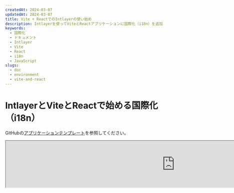 ```yaml
---
createdAt: 2024-03-07
updatedAt: 2024-03-07
title: Vite + ReactでのIntlayerの使い始め
description: Intlayerを使ってViteとReactアプリケーションに国際化（i18n）を追加する方法を学びます。このガイドに従ってアプリを多言語対応にしましょう。
keywords:
  - 国際化
  - ドキュメント
  - Intlayer
  - Vite
  - React
  - i18n
  - JavaScript
slugs:
  - doc
  - environment
  - vite-and-react
---
```


# IntlayerとViteとReactで始める国際化（i18n）

GitHubの[アプリケーションテンプレート](https://github.com/aymericzip/intlayer-vite-react-template)を参照してください。

<iframe title="The best i18n solution for Vite and React? Discover Intlayer" class="m-auto aspect-[16/9] w-full overflow-hidden rounded-lg border-0" allow="autoplay; gyroscope;" loading="lazy" width="1080" height="auto" src="https://www.youtube.com/embed/dS9L7uJeak4?si=VaKmrYMmXjo3xpk2"/>

## Intlayerとは？

**Intlayer**は、最新のウェブアプリケーションでの多言語対応を簡素化するために設計された革新的なオープンソースの国際化（i18n）ライブラリです。

Intlayerを使うと、以下が可能です：

- **コンポーネントレベルで宣言的な辞書を使って** 翻訳を簡単に管理できます。
- **メタデータ、ルート、コンテンツを動的にローカライズ** できます。
- **自動生成された型によりTypeScriptサポートを保証** し、オートコンプリートやエラー検出を向上させます。
- **動的なロケール検出や切り替えなどの高度な機能を活用** できます。

---

## ViteとReactアプリケーションでIntlayerをセットアップするステップバイステップガイド

### ステップ1: 依存関係のインストール

npmを使って必要なパッケージをインストールします：

```bash packageManager="npm"
npm install intlayer react-intlayer
npm install --save-dev vite-intlayer
```

```bash packageManager="pnpm"
pnpm add intlayer react-intlayer
pnpm add --save-dev vite-intlayer
```

```bash packageManager="yarn"
yarn add intlayer react-intlayer
yarn add --save-dev vite-intlayer
```

- **intlayer**

  設定管理、翻訳、[コンテンツ宣言](https://github.com/aymericzip/intlayer/blob/main/docs/docs/ja/dictionary/get_started.md)、トランスパイル、および[CLIコマンド](https://github.com/aymericzip/intlayer/blob/main/docs/docs/ja/intlayer_cli.md)のための国際化ツールを提供するコアパッケージです。

- **react-intlayer**
  IntlayerをReactアプリケーションと統合するパッケージです。Reactの国際化のためのコンテキストプロバイダーとフックを提供します。

- **vite-intlayer**
  Intlayerを[Viteバンドラー](https://vite.dev/guide/why.html#why-bundle-for-production)と統合するためのViteプラグイン、およびユーザーの優先ロケール検出、クッキー管理、URLリダイレクト処理のためのミドルウェアを含みます。

### ステップ 2: プロジェクトの設定

アプリケーションの言語を設定するための設定ファイルを作成します：

```typescript fileName="intlayer.config.ts" codeFormat="typescript"
import { Locales, type IntlayerConfig } from "intlayer";

const config: IntlayerConfig = {
  internationalization: {
    locales: [
      Locales.ENGLISH,
      Locales.FRENCH,
      Locales.SPANISH,
      // 他のロケールをここに追加
    ],
    defaultLocale: Locales.ENGLISH,
  },
};

export default config;
```

```javascript fileName="intlayer.config.mjs" codeFormat="esm"
import { Locales } from "intlayer";

/** @type {import('intlayer').IntlayerConfig} */
const config = {
  internationalization: {
    locales: [
      Locales.ENGLISH,
      Locales.FRENCH,
      Locales.SPANISH,
      // 他のロケールをここに追加
    ],
    defaultLocale: Locales.ENGLISH,
  },
};

export default config;
```

```javascript fileName="intlayer.config.cjs" codeFormat="commonjs"
const { Locales } = require("intlayer");

/** @type {import('intlayer').IntlayerConfig} */
const config = {
  internationalization: {
    locales: [
      Locales.ENGLISH,
      Locales.FRENCH,
      Locales.SPANISH,
      // 他のロケールをここに追加
    ],
    defaultLocale: Locales.ENGLISH,
  },
};

module.exports = config;
```

> この設定ファイルを通じて、ローカライズされたURL、ミドルウェアのリダイレクション、クッキー名、コンテンツ宣言の場所と拡張子、コンソールでのIntlayerログの無効化などを設定できます。利用可能なパラメータの完全なリストについては、[設定ドキュメント](https://github.com/aymericzip/intlayer/blob/main/docs/docs/ja/configuration.md)を参照してください。

### ステップ3: Vite設定にIntlayerを統合する

設定にintlayerプラグインを追加します。

```typescript fileName="vite.config.ts" codeFormat="typescript"
import { defineConfig } from "vite";
import react from "@vitejs/plugin-react-swc";
import { intlayerPlugin } from "vite-intlayer";

// https://vitejs.dev/config/
export default defineConfig({
  plugins: [react(), intlayerPlugin()],
});
```

```javascript fileName="vite.config.mjs" codeFormat="esm"
import { defineConfig } from "vite";
import react from "@vitejs/plugin-react-swc";
import { intlayerPlugin } from "vite-intlayer";

// https://vitejs.dev/config/
export default defineConfig({
  plugins: [react(), intlayerPlugin()],
});
```

```javascript fileName="vite.config.cjs" codeFormat="commonjs"
const { defineConfig } = require("vite");
const react = require("@vitejs/plugin-react-swc");
const { intlayerPlugin } = require("vite-intlayer");

// https://vitejs.dev/config/
module.exports = defineConfig({
  plugins: [react(), intlayerPlugin()],
});
```

> `intlayerPlugin()` Viteプラグインは、IntlayerをViteと統合するために使用されます。これにより、コンテンツ宣言ファイルのビルドが保証され、開発モードで監視されます。また、Viteアプリケーション内でIntlayerの環境変数を定義します。さらに、パフォーマンスを最適化するためのエイリアスも提供します。

### ステップ4: コンテンツを宣言する

翻訳を格納するためのコンテンツ宣言を作成および管理します:

```tsx fileName="src/app.content.tsx" contentDeclarationFormat="typescript"
import { t, type Dictionary } from "intlayer";
import type { ReactNode } from "react";

const appContent = {
  key: "app",
  content: {
    viteLogo: t({
      en: "Vite logo",
      fr: "Logo Vite",
      es: "Logo Vite",
    }),
    reactLogo: t({
      en: "React logo",
      fr: "Logo React",
      es: "Logo React",
    }),

    title: "Vite + React",

    count: t({
      en: "count is ",
      fr: "le compte est ",
      es: "el recuento es ",
    }),

    edit: t<ReactNode>({
      en: (
        <>
          <code>src/App.tsx</code> を編集して保存し、HMRをテストします
        </>
      ),
      fr: (
        <>
          <code>src/App.tsx</code> を編集して保存し、HMRをテストします
        </>
      ),
      es: (
        <>
          <code>src/App.tsx</code> を編集して保存し、HMRをテストします
        </>
      ),
    }),

    readTheDocs: t({
      en: "Click on the Vite and React logos to learn more",
      fr: "Cliquez sur les logos Vite et React pour en savoir plus",
      es: "Haga clic en los logotipos de Vite y React para obtener más información",
    }),
  },
} satisfies Dictionary;

export default appContent;
```

```javascript fileName="src/app.content.mjs" contentDeclarationFormat="esm"
import { t } from "intlayer";

/** @type {import('intlayer').Dictionary} */
const appContent = {
  key: "app",
  content: {
    viteLogo: t({
      en: "Vite logo",
      fr: "Logo Vite",
      es: "Logo Vite",
    }),
    reactLogo: t({
      en: "React logo",
      fr: "Logo React",
      es: "Logo React",
    }),

    title: "Vite + React",

    count: t({
      en: "count is ",
      fr: "le compte est ",
      es: "el recuento es ",
    }),

    edit:
      t <
      ReactNode >
      {
        // コンテンツ内でReactノードを使用する場合はReactをインポートすることを忘れないでください
        en: (
          <>
            Edit <code>src/App.tsx</code>{" "}
            を編集して保存し、HMRをテストしてください
          </>
        ),
        fr: (
          <>
            Éditez <code>src/App.tsx</code> et enregistrez pour tester HMR
          </>
        ),
        es: (
          <>
            Edita <code>src/App.tsx</code> y guarda para probar HMR
          </>
        ),
      },

    readTheDocs: t({
      en: "ViteとReactのロゴをクリックして詳細を確認してください",
      fr: "Cliquez sur les logos Vite et React pour en savoir plus",
      es: "Haga clic en los logotipos de Vite y React para obtener más información",
    }),
  },
};

export default appContent;
```

```javascript fileName="src/app.content.cjs" contentDeclarationFormat="commonjs"
const { t } = require("intlayer");

/** @type {import('intlayer').Dictionary} */
const appContent = {
  key: "app",
  content: {
    viteLogo: t({
      en: "Vite logo",
      fr: "Logo Vite",
      es: "Logo Vite",
    }),
    reactLogo: t({
      en: "React logo",
      fr: "Logo React",
      es: "Logo React",
    }),

    title: "Vite + React",

    count: t({
      en: "count is ",
      fr: "le compte est ",
      es: "el recuento es ",
    }),

    edit:
      t <
      ReactNode >
      {
        // コンテンツ内でReactノードを使用する場合はReactをインポートすることを忘れないでください
        en: (
          <>
            Edit <code>src/App.tsx</code> and save to test HMR
          </>
        ),
        fr: (
          <>
            Éditez <code>src/App.tsx</code> et enregistrez pour tester HMR
          </>
        ),
        es: (
          <>
            Edita <code>src/App.tsx</code> y guarda para probar HMR
          </>
        ),
      },

    readTheDocs: t({
      en: "Click on the Vite and React logos to learn more",
      fr: "Cliquez sur les logos Vite et React pour en savoir plus",
      es: "Haga clic en los logotipos de Vite y React para obtener más información",
      ja: "詳細を知るには、Vite と React のロゴをクリックしてください",
    }),
  },
};

module.exports = appContent;
```

```json fileName="src/app.content.json" contentDeclarationFormat="json"
{
  "$schema": "https://intlayer.org/schema.json",
  "key": "app",
  "content": {
    "viteLogo": {
      "nodeType": "translation",
      "translation": {
        "en": "Vite logo",
        "fr": "Logo Vite",
        "es": "Logo Vite",
        "ja": "Vite ロゴ"
      }
    },
    "reactLogo": {
      "nodeType": "translation",
      "translation": {
        "ja": "React ロゴ",
        "en": "React logo",
        "fr": "Logo React",
        "es": "Logo React"
      }
    },
    "title": {
      "nodeType": "translation",
      "translation": {
        "ja": "Vite + React",
        "en": "Vite + React",
        "fr": "Vite + React",
        "es": "Vite + React"
      }
    },
    "count": {
      "nodeType": "translation",
      "translation": {
        "ja": "カウントは ",
        "en": "count is ",
        "fr": "le compte est ",
        "es": "el recuento es "
      }
    },
    "edit": {
      "nodeType": "translation",
      "translation": {
        "ja": "src/App.tsx を編集して保存し、HMR をテストしてください",
        "en": "Edit src/App.tsx and save to test HMR",
        "fr": "Éditez src/App.tsx et enregistrez pour tester HMR",
        "es": "Edita src/App.tsx y guarda para probar HMR"
      }
    },
    "readTheDocs": {
      "nodeType": "translation",
      "translation": {
        "ja": "ViteとReactのロゴをクリックして詳細を学びましょう",
        "en": "Click on the Vite and React logos to learn more",
        "fr": "Cliquez sur les logos Vite et React pour en savoir plus",
        "es": "Haga clic en los logotipos de Vite y React para obtener más información"
      }
    }
  }
}
```

> あなたのコンテンツ宣言は、`contentDir`ディレクトリ（デフォルトは`./src`）に含まれた時点で、アプリケーションのどこにでも定義できます。そして、コンテンツ宣言ファイルの拡張子（デフォルトは`.content.{json,ts,tsx,js,jsx,mjs,mjx,cjs,cjx}`）に一致する必要があります。

> 詳細については、[コンテンツ宣言のドキュメント](https://github.com/aymericzip/intlayer/blob/main/docs/docs/ja/dictionary/get_started.md)を参照してください。

> コンテンツファイルにTSXコードが含まれている場合は、`import React from "react";`をコンテンツファイルにインポートすることを検討してください。

### ステップ5: コード内でIntlayerを利用する

アプリケーション全体でコンテンツ辞書にアクセスします:

```tsx {5,9} fileName="src/App.tsx" codeFormat="typescript"
import { useState, type FC } from "react";
import reactLogo from "./assets/react.svg";
import viteLogo from "/vite.svg";
import "./App.css";
import { IntlayerProvider, useIntlayer } from "react-intlayer";

const AppContent: FC = () => {
  const [count, setCount] = useState(0);
  const content = useIntlayer("app");

  return (
    <>
      <div>
        <a href="https://vitejs.dev" target="_blank">
          <img src={viteLogo} className="logo" alt={content.viteLogo.value} />
        </a>
        <a href="https://react.dev" target="_blank">
          <img
            src={reactLogo}
            className="logo react"
            alt={content.reactLogo.value}
          />
        </a>
      </div>
      <h1>{content.title}</h1>
      <div className="card">
        <button onClick={() => setCount((count) => count + 1)}>
          {content.count}
          {count}
        </button>
        <p>{content.edit}</p>
      </div>
      <p className="read-the-docs">{content.readTheDocs}</p>
    </>
  );
};

const App: FC = () => (
  <IntlayerProvider>
    <AppContent />
  </IntlayerProvider>
);

export default App;
```

```tsx {5,9} fileName="src/App.msx" codeFormat="esm"
import { useState } from "react";
import reactLogo from "./assets/react.svg";
import viteLogo from "/vite.svg";
import "./App.css";
import { IntlayerProvider, useIntlayer } from "react-intlayer";

const AppContent = () => {
  const [count, setCount] = useState(0);
  const content = useIntlayer("app");

  return (
    <>
      <div>
        <a href="https://vitejs.dev" target="_blank">
          <img src={viteLogo} className="logo" alt={content.viteLogo.value} />
        </a>
        <a href="https://react.dev" target="_blank">
          <img
            src={reactLogo}
            className="logo react"
            alt={content.reactLogo.value}
          />
        </a>
      </div>
      <h1>{content.title}</h1>
      <div className="card">
        <button onClick={() => setCount((count) => count + 1)}>
          {content.count}
          {count}
        </button>
        <p>{content.edit}</p>
      </div>
      <p className="read-the-docs">{content.readTheDocs}</p>
    </>
  );
};

const App = () => (
  <IntlayerProvider>
    <AppContent />
  </IntlayerProvider>
);

export default App;
```

```tsx {5,9} fileName="src/App.csx" codeFormat="commonjs"
const { useState } = require("react");
const reactLogo = require("./assets/react.svg");
const viteLogo = require("/vite.svg");
require("./App.css");
const { IntlayerProvider, useIntlayer } = require("react-intlayer");

const AppContent = () => {
  const [count, setCount] = useState(0);
  const content = useIntlayer("app");

  return (
    <>
      <div>
        <a href="https://vitejs.dev" target="_blank">
          <img src={viteLogo} className="logo" alt={content.viteLogo.value} />
        </a>
        <a href="https://react.dev" target="_blank">
          <img
            src={reactLogo}
            className="logo react"
            alt={content.reactLogo.value} // Reactロゴの代替テキスト
          />
        </a>
      </div>
      <h1>{content.title}</h1>
      <div className="card">
        <button onClick={() => setCount((count) => count + 1)}>
          {content.count}
          {count}
        </button>
        <p>{content.edit}</p>
      </div>
      <p className="read-the-docs">{content.readTheDocs}</p>
    </>
  );
};

const App = () => (
  <IntlayerProvider>
    <AppContent />
  </IntlayerProvider>
);

module.exports = App;
```

> もし `alt`、`title`、`href`、`aria-label` などの `string` 属性でコンテンツを使用したい場合は、関数の値を呼び出す必要があります。例えば：

> ```jsx
> <img src={content.image.src.value} alt={content.image.value} />
> ```

> `useIntlayer` フックの詳細については、[ドキュメント](https://github.com/aymericzip/intlayer/blob/main/docs/docs/ja/packages/react-intlayer/useIntlayer.md)を参照してください。

### （オプション）ステップ6: コンテンツの言語を変更する

コンテンツの言語を変更するには、`useLocale` フックが提供する `setLocale` 関数を使用します。この関数を使うことで、アプリケーションのロケールを設定し、それに応じてコンテンツを更新できます。

```tsx fileName="src/components/LocaleSwitcher.tsx" codeFormat="typescript"
import type { FC } from "react";
import { Locales } from "intlayer";
import { useLocale } from "react-intlayer";

const LocaleSwitcher: FC = () => {
  const { setLocale } = useLocale();

  return (
    <button onClick={() => setLocale(Locales.English)}>英語に言語を変更</button>
  );
};
```

```jsx fileName="src/components/LocaleSwitcher.msx" codeFormat="esm"
import { Locales } from "intlayer";
import { useLocale } from "react-intlayer";

const LocaleSwitcher = () => {
  const { setLocale } = useLocale();

  return (
    <button onClick={() => setLocale(Locales.English)}>英語に言語を変更</button>
  );
};
```

```jsx fileName="src/components/LocaleSwitcher.csx" codeFormat="commonjs"
const { Locales } = require("intlayer");
const { useLocale } = require("react-intlayer");

const LocaleSwitcher = () => {
  const { setLocale } = useLocale();

  return (
    <button onClick={() => setLocale(Locales.English)}>英語に言語を変更</button>
  );
};
```

> `useLocale` フックの詳細については、[ドキュメント](https://github.com/aymericzip/intlayer/blob/main/docs/docs/ja/packages/react-intlayer/useLocale.md)を参照してください。

### （オプション）ステップ7：アプリケーションにローカライズされたルーティングを追加する

このステップの目的は、各言語ごとにユニークなルートを作成することです。これはSEOやSEOに適したURLに役立ちます。
例：

```plaintext
- https://example.com/about
- https://example.com/es/about
- https://example.com/fr/about
```

> デフォルトでは、ルートはデフォルトロケールに対してプレフィックスが付きません。デフォルトロケールにもプレフィックスを付けたい場合は、設定の `middleware.prefixDefault` オプションを `true` に設定できます。詳細は[設定ドキュメント](https://github.com/aymericzip/intlayer/blob/main/docs/docs/ja/configuration.md)を参照してください。

アプリケーションにローカライズされたルーティングを追加するには、アプリケーションのルートをラップし、ロケールベースのルーティングを処理する `LocaleRouter` コンポーネントを作成できます。以下は [React Router](https://reactrouter.com/home) を使用した例です。

```tsx fileName="src/components/LocaleRouter.tsx"  codeFormat="typescript"
// 必要な依存関係と関数のインポート
import { type Locales, configuration, getPathWithoutLocale } from "intlayer"; // 'intlayer'からのユーティリティ関数と型
import type { FC, PropsWithChildren } from "react"; // 関数コンポーネントとプロパティのReact型
import { IntlayerProvider } from "react-intlayer"; // 国際化コンテキストのプロバイダー
import {
  BrowserRouter,
  Routes,
  Route,
  Navigate,
  useLocation,
} from "react-router-dom"; // ナビゲーション管理用のルーターコンポーネント

// Intlayerから設定を分割代入
const { internationalization, middleware } = configuration;
const { locales, defaultLocale } = internationalization;

/**
 * ローカリゼーションを処理し、子要素を適切なロケールコンテキストでラップするコンポーネント。
 * URLベースのロケール検出と検証を管理します。
 */
const AppLocalized: FC<PropsWithChildren<{ locale: Locales }>> = ({
  children,
  locale,
}) => {
  const { pathname, search } = useLocation(); // 現在のURLパスを取得

  // 現在のロケールを決定し、指定がなければデフォルトロケールを使用
  const currentLocale = locale ?? defaultLocale;

  // パスからロケールのプレフィックスを取り除き、ベースパスを構築
  const pathWithoutLocale = getPathWithoutLocale(
    pathname // 現在のURLパス
  );

  /**
   * middleware.prefixDefaultがtrueの場合、デフォルトロケールには常にプレフィックスを付ける必要があります。
   */
  if (middleware.prefixDefault) {
    // ロケールの検証
    if (!locale || !locales.includes(locale)) {
      // 更新されたパスでデフォルトロケールへリダイレクト
      return (
        <Navigate
          to={`/${defaultLocale}/${pathWithoutLocale}${search}`}
          replace // 現在の履歴エントリを新しいものに置き換える
        />
      );
    }

    // IntlayerProviderで子要素をラップし、現在のロケールを設定する
    return (
      <IntlayerProvider locale={currentLocale}>{children}</IntlayerProvider>
    );
  } else {
    /**
     * middleware.prefixDefaultがfalseの場合、デフォルトロケールはプレフィックスされません。
     * 現在のロケールが有効であり、デフォルトロケールでないことを確認します。
     */
    if (
      currentLocale.toString() !== defaultLocale.toString() &&
      !locales
        .filter(
          (locale) => locale.toString() !== defaultLocale.toString() // デフォルトロケールを除外
        )
        .includes(currentLocale) // 現在のロケールが有効なロケールのリストに含まれているかをチェック
    ) {
      // ロケールのプレフィックスなしのパスへリダイレクト
      return <Navigate to={`${pathWithoutLocale}${search}`} replace />;
    }

    // IntlayerProviderで子要素をラップし、現在のロケールを設定
    return (
      <IntlayerProvider locale={currentLocale}>{children}</IntlayerProvider>
    );
  }
};

/**
 * ロケール固有のルートを設定するルーターコンポーネント。
 * React Routerを使用してナビゲーションを管理し、ローカライズされたコンポーネントをレンダリングします。
 */
export const LocaleRouter: FC<PropsWithChildren> = ({ children }) => (
  <BrowserRouter>
    <Routes>
      {locales
        .filter(
          (locale) => middleware.prefixDefault || locale !== defaultLocale
        )
        .map((locale) => (
          <Route
            // ロケールをキャプチャするルートパターン（例: /en/, /fr/）およびそれに続くすべてのパスにマッチ
            path={`/${locale}/*`}
            key={locale}
            element={<AppLocalized locale={locale}>{children}</AppLocalized>} // ロケール管理で子要素をラップ
          />
        ))}

      {
        // デフォルトロケールのプレフィックスが無効の場合、ルートパスで直接子要素をレンダリング
        !middleware.prefixDefault && (
          <Route
            path="*"
            element={
              <AppLocalized locale={defaultLocale}>{children}</AppLocalized>
            } // ロケール管理で子要素をラップ
          />
        )
      }
    </Routes>
  </BrowserRouter>
);
```

```jsx fileName="src/components/LocaleRouter.mjx" codeFormat="esm"
// 必要な依存関係と関数のインポート
import { configuration, getPathWithoutLocale } from "intlayer"; // 'intlayer'からのユーティリティ関数と型
// 'intlayer'からのユーティリティ関数と型
import { IntlayerProvider } from "react-intlayer"; // 国際化コンテキストのプロバイダー
import {
  BrowserRouter,
  Routes,
  Route,
  Navigate,
  useLocation,
} from "react-router-dom"; // ナビゲーション管理のためのルーターコンポーネント

// Intlayerからの設定の分割代入
const { internationalization, middleware } = configuration;
const { locales, defaultLocale } = internationalization;

/**
 * ローカリゼーションを処理し、適切なロケールコンテキストで子要素をラップするコンポーネント。
/**
 * URLベースのロケール検出と検証を管理します。
 */
const AppLocalized = ({ children, locale }) => {
  const { pathname, search } = useLocation(); // 現在のURLパスを取得

  // 現在のロケールを決定し、指定がなければデフォルトにフォールバック
  const currentLocale = locale ?? defaultLocale;

  // パスからロケールのプレフィックスを削除してベースパスを構築
  const pathWithoutLocale = getPathWithoutLocale(
    pathname // 現在のURLパス
  );

  /**
   * middleware.prefixDefaultがtrueの場合、デフォルトロケールは常にプレフィックスされるべきです。
   */
  if (middleware.prefixDefault) {
    // ロケールの検証
    if (!locale || !locales.includes(locale)) {
      // 更新されたパスでデフォルトロケールへリダイレクト
      return (
        <Navigate
          to={`/${defaultLocale}/${pathWithoutLocale}${search}`}
          replace // 現在の履歴エントリを新しいものに置き換えます
        />
      );
    }

    // IntlayerProviderで子要素をラップし、現在のロケールを設定します
    return (
      <IntlayerProvider locale={currentLocale}>{children}</IntlayerProvider>
    );
  } else {
    /**
     * middleware.prefixDefaultがfalseの場合、デフォルトロケールはプレフィックスされません。
     * 現在のロケールが有効であり、デフォルトロケールでないことを確認します。
     */
    if (
      currentLocale.toString() !== defaultLocale.toString() &&
      !locales
        .filter(
          (locale) => locale.toString() !== defaultLocale.toString() // デフォルトロケールを除外
        )
        .includes(currentLocale) // 現在のロケールが有効なロケールのリストに含まれているかをチェック
    ) {
      // ロケールのプレフィックスなしのパスにリダイレクト
      return <Navigate to={`${pathWithoutLocale}${search}`} replace />;
    }

    // IntlayerProviderで子要素をラップし、現在のロケールを設定
    return (
      <IntlayerProvider locale={currentLocale}>{children}</IntlayerProvider>
    );
  }
};

/**
 * ロケール固有のルートを設定するルーターコンポーネント。
 * React Routerを使用してナビゲーションを管理し、ローカライズされたコンポーネントをレンダリングします。
 */
export const LocaleRouter = ({ children }) => (
  <BrowserRouter>
    <Routes>
      {locales
        .filter(
          (locale) => middleware.prefixDefault || locale !== defaultLocale
        )
        .map((locale) => (
          <Route
            // ロケールをキャプチャするルートパターン（例：/en/、/fr/）およびその後のすべてのパスにマッチ
            path={`/${locale}/*`}
            key={locale}
            element={<AppLocalized locale={locale}>{children}</AppLocalized>} // ロケール管理で子要素をラップ
          />
        ))}

      {
        // デフォルトロケールのプレフィックスが無効の場合、ルートパスで直接子要素をレンダリング
        !middleware.prefixDefault && (
          <Route
            path="*"
            element={
              <AppLocalized locale={defaultLocale}>{children}</AppLocalized>
            } // ロケール管理で子要素をラップ
          />
        )
      }
    </Routes>
  </BrowserRouter>
);
```

```jsx fileName="src/components/LocaleRouter.cjx" codeFormat="commonjs"
// 必要な依存関係と関数のインポート
const { configuration, getPathWithoutLocale } = require("intlayer"); // 'intlayer'からのユーティリティ関数と型
const { IntlayerProvider, useLocale } = require("react-intlayer"); // 国際化コンテキストのプロバイダー
const {
  BrowserRouter,
  Routes,
  Route,
  Navigate,
  useLocation,
} = require("react-router-dom"); // ナビゲーション管理のためのルーターコンポーネント

// Intlayerからの設定の分割代入
const { internationalization, middleware } = configuration;
const { locales, defaultLocale } = internationalization;

/**
 * ローカリゼーションを処理し、子要素を適切なロケールコンテキストでラップするコンポーネント。
 * URLベースのロケール検出と検証を管理する。
 */
const AppLocalized = ({ children, locale }) => {
  const { pathname, search } = useLocation(); // 現在のURLパスを取得

  // 現在のロケールを決定。指定がなければデフォルトロケールを使用
  const currentLocale = locale ?? defaultLocale;

  // パスからロケールのプレフィックスを取り除き、ベースパスを作成
  const pathWithoutLocale = getPathWithoutLocale(
    pathname // 現在のURLパス
  );

  /**
   * middleware.prefixDefaultがtrueの場合、デフォルトロケールは常にプレフィックスされるべき
   */
  if (middleware.prefixDefault) {
    // ロケールの検証
    if (!locale || !locales.includes(locale)) {
      // 更新されたパスでデフォルトロケールへリダイレクト
      return (
        <Navigate
          to={`/${defaultLocale}/${pathWithoutLocale}${search}`}
          replace // 現在の履歴エントリを新しいものに置き換えます
        />
      );
    }

    // IntlayerProviderで子要素をラップし、現在のロケールを設定します
    return (
      <IntlayerProvider locale={currentLocale}>{children}</IntlayerProvider>
    );
  } else {
    /**
     * middleware.prefixDefaultがfalseの場合、デフォルトのロケールはプレフィックスされません。
     * 現在のロケールが有効であり、デフォルトのロケールでないことを確認します。
     */
    if (
      currentLocale.toString() !== defaultLocale.toString() &&
      !locales
        .filter(
          (locale) => locale.toString() !== defaultLocale.toString() // デフォルトのロケールを除外
        )
        .includes(currentLocale) // 現在のロケールが有効なロケールのリストに含まれているか確認
    ) {
      // ロケールプレフィックスなしのパスにリダイレクト
      return <Navigate to={`${pathWithoutLocale}${search}`} replace />;
    }

    // IntlayerProviderで子要素をラップし、現在のロケールを設定
    return (
      <IntlayerProvider locale={currentLocale}>{children}</IntlayerProvider>
    );
  }
};

/**
 * ロケール固有のルートを設定するルーターコンポーネント。
 * React Routerを使用してナビゲーションを管理し、ローカライズされたコンポーネントをレンダリングします。
 */
const LocaleRouter = ({ children }) => (
  <BrowserRouter>
    <Routes>
      {locales
        .filter(
          (locale) => middleware.prefixDefault || locale !== defaultLocale
        )
        .map((locale) => (
          <Route
            // ロケールをキャプチャするルートパターン（例: /en/, /fr/）およびそれに続くすべてのパスにマッチ
            path={`/${locale}/*`}
            key={locale}
            element={<AppLocalized locale={locale}>{children}</AppLocalized>} // 子コンポーネントをロケール管理でラップします
          />
        ))}

      {
        // デフォルトロケールのプレフィックスが無効の場合、ルートパスで直接子コンポーネントをレンダリングします
        !middleware.prefixDefault && (
          <Route
            path="*"
            element={
              <AppLocalized locale={defaultLocale}>{children}</AppLocalized>
            } // 子コンポーネントをロケール管理でラップします
          />
        )
      }
    </Routes>
  </BrowserRouter>
);
```

次に、アプリケーションで `LocaleRouter` コンポーネントを使用できます:

```tsx fileName="src/App.tsx" codeFormat="typescript"
import { LocaleRouter } from "./components/LocaleRouter";
import type { FC } from "react";

// ... あなたの AppContent コンポーネント

const App: FC = () => (
  <LocaleRouter>
    <AppContent />
  </LocaleRouter>
);
```

```jsx fileName="src/App.mjx" codeFormat="esm"
import { LocaleRouter } from "./components/LocaleRouter";

// ... あなたの AppContent コンポーネント

const App = () => (
  <LocaleRouter>
    <AppContent />
  </LocaleRouter>
);
```

```jsx fileName="src/App.cjx" codeFormat="commonjs"
const { LocaleRouter } = require("./components/LocaleRouter");

// ... あなたの AppContent コンポーネント

const App = () => (
  <LocaleRouter>
    <AppContent />
  </LocaleRouter>
);
```

並行して、`intLayerMiddlewarePlugin` を使用してアプリケーションにサーバーサイドルーティングを追加することもできます。このプラグインは、URL に基づいて現在のロケールを自動的に検出し、適切なロケールクッキーを設定します。ロケールが指定されていない場合、プラグインはユーザーのブラウザの言語設定に基づいて最も適切なロケールを判断します。ロケールが検出されない場合は、デフォルトのロケールにリダイレクトします。

```typescript {3,7} fileName="vite.config.ts" codeFormat="typescript"
import { defineConfig } from "vite";
import react from "@vitejs/plugin-react-swc";
import { intlayerPlugin, intLayerMiddlewarePlugin } from "vite-intlayer";

// https://vitejs.dev/config/
export default defineConfig({
  plugins: [react(), intlayerPlugin(), intLayerMiddlewarePlugin()],
});
```

```javascript {3,7} fileName="vite.config.mjs" codeFormat="esm"
import { defineConfig } from "vite";
import react from "@vitejs/plugin-react-swc";
import { intlayerPlugin, intLayerMiddlewarePlugin } from "vite-intlayer";

// https://vitejs.dev/config/
export default defineConfig({
  plugins: [react(), intlayerPlugin(), intLayerMiddlewarePlugin()],
});
```

```javascript {3,7} fileName="vite.config.cjs" codeFormat="commonjs"
const { defineConfig } = require("vite");
const react = require("@vitejs/plugin-react-swc");
const { intlayerPlugin, intLayerMiddlewarePlugin } = require("vite-intlayer");

// https://vitejs.dev/config/
module.exports = defineConfig({
  plugins: [react(), intlayerPlugin(), intLayerMiddlewarePlugin()],
});
```

### （オプション）ステップ8：ロケールが変更されたときにURLを変更する

ロケールが変更されたときにURLを変更するには、`useLocale`フックが提供する`onLocaleChange`プロパティを使用できます。同時に、`react-router-dom`の`useLocation`と`useNavigate`フックを使用してURLパスを更新できます。

```tsx fileName="src/components/LocaleSwitcher.tsx" codeFormat="typescript"
import { useLocation, useNavigate } from "react-router-dom";
import {
  Locales,
  getHTMLTextDir,
  getLocaleName,
  getLocalizedUrl,
} from "intlayer";
import { useLocale } from "react-intlayer";
import { type FC } from "react";

const LocaleSwitcher: FC = () => {
  const { pathname, search } = useLocation(); // 現在のURLパスを取得。例: /fr/about?foo=bar
  const navigate = useNavigate();

  const { locale, availableLocales, setLocale } = useLocale({
    onLocaleChange: (locale) => {
      // 更新されたロケールでURLを構築する
      // 例: /es/about?foo=bar
      const pathWithLocale = getLocalizedUrl(`${pathname}${search}`, locale);

      // URLパスを更新する
      navigate(pathWithLocale);
    },
  });

  return (
    <div>
      <button popoverTarget="localePopover">{getLocaleName(locale)}</button>
      <div id="localePopover" popover="auto">
        {availableLocales.map((localeItem) => (
          <a
            href={getLocalizedUrl(location.pathname, localeItem)}
            hrefLang={localeItem}
            aria-current={locale === localeItem ? "page" : undefined}
            onClick={(e) => {
              e.preventDefault();
              setLocale(localeItem);
            }}
            key={localeItem}
          >
            <span>
              {/* ロケール - 例: FR */}
              {localeItem}
            </span>
            <span>
              {/* 自身のロケールでの言語名 - 例: Français */}
              {getLocaleName(localeItem, locale)}
            </span>
            <span dir={getHTMLTextDir(localeItem)} lang={localeItem}>
              {/* 現在のロケールでの言語名 - 例: Francés（現在のロケールがLocales.SPANISHの場合） */}
              {getLocaleName(localeItem)}
            </span>
            <span dir="ltr" lang={Locales.ENGLISH}>
              {/* 英語での言語名 - 例: French */}
              {getLocaleName(localeItem, Locales.ENGLISH)}
            </span>
          </a>
        ))}
      </div>
    </div>
  );
};
```

```jsx fileName="src/components/LocaleSwitcher.msx" codeFormat="esm"
import { useLocation, useNavigate } from "react-router-dom";
import {
  Locales,
  getHTMLTextDir,
  getLocaleName,
  getLocalizedUrl,
} from "intlayer";
import { useLocale } from "react-intlayer";

const LocaleSwitcher = () => {
  const { pathname, search } = useLocation(); // 現在のURLパスを取得します。例: /fr/about?foo=bar
  const navigate = useNavigate();

  const { locale, availableLocales, setLocale } = useLocale({
    onLocaleChange: (locale) => {
      // 更新されたロケールでURLを構築します
      // 例: /es/about?foo=bar
      const pathWithLocale = getLocalizedUrl(`${pathname}${search}`, locale);

      // URLパスを更新します
      navigate(pathWithLocale);
    },
  });

  return (
    <div>
      <button popoverTarget="localePopover">{getLocaleName(locale)}</button>
      <div id="localePopover" popover="auto">
        {availableLocales.map((localeItem) => (
          <a
            href={getLocalizedUrl(location.pathname, localeItem)}
            hrefLang={localeItem}
            aria-current={locale === localeItem ? "page" : undefined}
            onClick={(e) => {
              e.preventDefault();
              setLocale(localeItem);
            }}
            key={localeItem}
          >
            <span>
              {/* ロケール - 例: FR */}
              {localeItem}
            </span>
            <span>
              {/* そのロケールでの言語名 - 例: Français */}
              {getLocaleName(localeItem, locale)}
            </span>
            <span dir={getHTMLTextDir(localeItem)} lang={localeItem}>
              {/* 現在のロケールでの言語名 - 例: Locales.SPANISH に設定された現在のロケールでの "Francés" */}
              {getLocaleName(localeItem)}
            </span>
            <span dir="ltr" lang={Locales.ENGLISH}>
              {/* 英語での言語名 - 例: French */}
              {getLocaleName(localeItem, Locales.ENGLISH)}
            </span>
          </a>
        ))}
      </div>
    </div>
  );
};
```

```jsx fileName="src/components/LocaleSwitcher.csx" codeFormat="commonjs"
const { useLocation, useNavigate } = require("react-router-dom");
const {
  Locales,
  getHTMLTextDir,
  getLocaleName,
  getLocalizedUrl,
} = require("intlayer");
const { useLocale } = require("react-intlayer");

const LocaleSwitcher = () => {
  const { pathname, search } = useLocation(); // 現在のURLパスを取得します。例: /fr/about?foo=bar
  const navigate = useNavigate();

  const { locale, availableLocales, setLocale } = useLocale({
    onLocaleChange: (locale) => {
      // 更新されたロケールでURLを構築します
      // 例: /es/about?foo=bar
      const pathWithLocale = getLocalizedUrl(`${pathname}${search}`, locale);

      // URLパスを更新します
      navigate(pathWithLocale);
    },
  });

  return (
    <div>
      <button popoverTarget="localePopover">{getLocaleName(locale)}</button>
      <div id="localePopover" popover="auto">
        {availableLocales.map((localeItem) => (
          <a
            href={getLocalizedUrl(location.pathname, localeItem)}
            hrefLang={localeItem}
            aria-current={locale === localeItem ? "page" : undefined}
            onClick={(e) => {
              e.preventDefault();
              setLocale(localeItem);
            }}
            key={localeItem}
          >
            <span>
              {/* ロケール - 例: FR */}
              {localeItem}
            </span>
            <span>
              {/* 自身のロケールでの言語名 - 例: Français */}
              {getLocaleName(localeItem, locale)}
            </span>
            <span dir={getHTMLTextDir(localeItem)} lang={localeItem}>
              {/* 現在のロケールでの言語名 - 例: Locales.SPANISHに設定された現在のロケールでのFrancés */}
              {getLocaleName(localeItem)}
            </span>
            <span dir="ltr" lang={Locales.ENGLISH}>
              {/* 英語での言語名 - 例: French */}
              {getLocaleName(localeItem, Locales.ENGLISH)}
            </span>
          </a>
        ))}
      </div>
    </div>
  );
};
```

> ドキュメント参照:
>
> - [`useLocale` フック](https://github.com/aymericzip/intlayer/blob/main/docs/docs/ja/packages/react-intlayer/useLocale.md)
> - [`getLocaleName` フック](https://github.com/aymericzip/intlayer/blob/main/docs/docs/ja/packages/intlayer/getLocaleName.md)
> - [`getLocalizedUrl` フック](https://github.com/aymericzip/intlayer/blob/main/docs/docs/ja/packages/intlayer/getLocalizedUrl.md)
> - [`getHTMLTextDir` フック](https://github.com/aymericzip/intlayer/blob/main/docs/docs/ja/packages/intlayer/getHTMLTextDir.md)
> - [`hrefLang` 属性](https://developers.google.com/search/docs/specialty/international/localized-versions?hl=fr)
> - [`lang` 属性](https://developer.mozilla.org/ja/docs/Web/HTML/Global_attributes/lang)
> - [`dir` 属性](https://developer.mozilla.org/ja/docs/Web/HTML/Global_attributes/dir)
> - [`aria-current` 属性](https://developer.mozilla.org/ja/docs/Web/Accessibility/ARIA/Attributes/aria-current)

以下は、説明を追加しコード例を洗練させた更新版の**ステップ9**です。

---

### （オプション）ステップ9: HTMLの言語属性と方向属性を切り替える

アプリケーションが複数の言語をサポートしている場合、`<html>`タグの`lang`属性と`dir`属性を現在のロケールに合わせて更新することが非常に重要です。これにより、以下が保証されます：

- **アクセシビリティ**：スクリーンリーダーや支援技術は、正しい`lang`属性に依存してコンテンツを正確に発音・解釈します。
- **テキストのレンダリング**：`dir`（方向）属性は、テキストが適切な順序（例：英語は左から右、アラビア語やヘブライ語は右から左）で表示されることを保証し、読みやすさに不可欠です。
- **SEO**：検索エンジンは`lang`属性を使用してページの言語を判別し、適切なローカライズされたコンテンツを検索結果に提供します。

ロケールが変更されるたびにこれらの属性を動的に更新することで、すべての対応言語において一貫性がありアクセシブルなユーザー体験を保証します。

#### フックの実装

HTML属性を管理するカスタムフックを作成します。このフックはロケールの変更を監視し、それに応じて属性を更新します。

```tsx fileName="src/hooks/useI18nHTMLAttributes.tsx" codeFormat="typescript"
import { useEffect } from "react";
import { useLocale } from "react-intlayer";
import { getHTMLTextDir } from "intlayer";

/**
 * 現在のロケールに基づいてHTMLの<html>要素の`lang`および`dir`属性を更新します。
 * - `lang`: ブラウザや検索エンジンにページの言語を通知します。
 * - `dir`: 正しい読み順を保証します（例：英語は'ltr'、アラビア語は'rtl'）。
 *
 * この動的な更新は、適切なテキストレンダリング、アクセシビリティ、およびSEOに不可欠です。
 */
export const useI18nHTMLAttributes = () => {
  const { locale } = useLocale();

  useEffect(() => {
    // 現在のロケールに言語属性を更新します。
    document.documentElement.lang = locale;

    // 現在のロケールに基づいてテキストの方向を設定します。
    document.documentElement.dir = getHTMLTextDir(locale);
  }, [locale]);
};
```

```jsx fileName="src/hooks/useI18nHTMLAttributes.msx" codeFormat="esm"
import { useEffect } from "react";
import { useLocale } from "react-intlayer";
import { getHTMLTextDir } from "intlayer";

/**
 * 現在のロケールに基づいてHTMLの<html>要素の`lang`および`dir`属性を更新します。
 * - `lang`: ブラウザや検索エンジンにページの言語を通知します。
 * - `dir`: 正しい読み順を保証します（例：英語は 'ltr'、アラビア語は 'rtl'）。
 *
 * この動的な更新は、適切なテキストレンダリング、アクセシビリティ、およびSEOに不可欠です。
 */
export const useI18nHTMLAttributes = () => {
  const { locale } = useLocale();

  useEffect(() => {
    // 現在のロケールに言語属性を更新します。
    document.documentElement.lang = locale;

    // 現在のロケールに基づいてテキストの方向を設定します。
    document.documentElement.dir = getHTMLTextDir(locale);
  }, [locale]);
};
```

```jsx fileName="src/hooks/useI18nHTMLAttributes.csx" codeFormat="commonjs"
const { useEffect } = require("react");
const { useLocale } = require("react-intlayer");
const { getHTMLTextDir } = require("intlayer");

/**
 * 現在のロケールに基づいてHTMLの<html>要素の`lang`および`dir`属性を更新します。
 * - `lang`: ブラウザや検索エンジンにページの言語を通知します。
 * - `dir`: 正しい読み順を保証します（例：英語は'ltr'、アラビア語は'rtl'）。
 *
 * この動的な更新は、適切なテキストレンダリング、アクセシビリティ、およびSEOに不可欠です。
 */
const useI18nHTMLAttributes = () => {
  const { locale } = useLocale();

  useEffect(() => {
    // 現在のロケールに言語属性を更新します。
    document.documentElement.lang = locale;

    // 現在のロケールに基づいてテキストの方向を設定します。
    document.documentElement.dir = getHTMLTextDir(locale);
  }, [locale]);
};

module.exports = { useI18nHTMLAttributes };
```

#### アプリケーションでのフックの使用方法

ロケールが変更されるたびにHTML属性が更新されるように、メインコンポーネントにフックを統合します：

```tsx fileName="src/App.tsx" codeFormat="typescript"
import type { FC } from "react";
import { IntlayerProvider, useIntlayer } from "react-intlayer";
import { useI18nHTMLAttributes } from "./hooks/useI18nHTMLAttributes";
import "./App.css";

const AppContent: FC = () => {
  // ロケールに基づいて<html>タグのlangとdir属性を更新するためにフックを適用します。
  useI18nHTMLAttributes();

  // ... コンポーネントの残りの部分
};

const App: FC = () => (
  <IntlayerProvider>
    <AppContent />
  </IntlayerProvider>
);

export default App;
```

#### アプリケーションでのフックの使用

フックをメインコンポーネントに統合し、ロケールが変更されるたびにHTML属性が更新されるようにします：

```tsx fileName="src/App.tsx" codeFormat="typescript"
import type { FC } from "react";
import { IntlayerProvider, useIntlayer } from "react-intlayer";
import { useI18nHTMLAttributes } from "./hooks/useI18nHTMLAttributes";
import "./App.css";

const AppContent: FC = () => {
  // ロケールに基づいて<html>タグのlangとdir属性を更新するためにフックを適用します。
  useI18nHTMLAttributes();

  // ... コンポーネントの残りの部分
};

const App: FC = () => (
  <IntlayerProvider>
    <AppContent />
  </IntlayerProvider>
);

export default App;
```

```jsx fileName="src/App.msx" codeFormat="esm"
import { IntlayerProvider, useIntlayer } from "react-intlayer";
import { useI18nHTMLAttributes } from "./hooks/useI18nHTMLAttributes";
import "./App.css";

const AppContent = () => {
  // ロケールに基づいて<html>タグのlangとdir属性を更新するためにフックを適用します。
  useI18nHTMLAttributes();

  // ... コンポーネントの残りの部分
};

const App = () => (
  <IntlayerProvider>
    <AppContent />
  </IntlayerProvider>
);

export default App;
```

```jsx fileName="src/App.csx" codeFormat="commonjs"
const { FC } = require("react");
const { IntlayerProvider, useIntlayer } = require("react-intlayer");
const { useI18nHTMLAttributes } = require("./hooks/useI18nHTMLAttributes");
require("./App.css");

const AppContent = () => {
  // ロケールに基づいて<html>タグのlangとdir属性を更新するためにフックを適用します。
  useI18nHTMLAttributes();

  // ... コンポーネントの残りの部分
};

const App = () => (
  <IntlayerProvider>
    <AppContent />
  </IntlayerProvider>
);

module.exports = App;
```

これらの変更を適用することで、アプリケーションは以下を実現します：

- 現在のロケールを正確に反映する**言語**（`lang`）属性を確実に設定し、SEOやブラウザの動作に重要な役割を果たします。
- ロケールに応じて**テキストの方向**（`dir`）を調整し、異なる読み順の言語に対して読みやすさと使いやすさを向上させます。
- これらの属性に依存する支援技術のために、より**アクセシブル**な体験を提供します。

### （オプション）ステップ10：ローカライズされたリンクコンポーネントの作成

これらの変更を適用することで、アプリケーションは以下を実現します：

- **言語**（`lang`）属性が現在のロケールを正確に反映し、SEOやブラウザの動作に重要な役割を果たします。
- ロケールに応じて**テキストの方向**（`dir`）を調整し、異なる読み方向の言語に対して読みやすさと使いやすさを向上させます。
- 支援技術がこれらの属性に依存して最適に機能するため、より**アクセシブル**な体験を提供します。

### （オプション）ステップ10：ローカライズされたリンクコンポーネントの作成

アプリケーションのナビゲーションが現在のロケールを尊重するようにするために、カスタムの `Link` コンポーネントを作成できます。このコンポーネントは内部のURLに自動的に現在の言語をプレフィックスとして付加します。例えば、フランス語を話すユーザーが「About」ページへのリンクをクリックすると、`/about` ではなく `/fr/about` にリダイレクトされます。

この動作は以下の理由で有用です：

- **SEOとユーザー体験**：ローカライズされたURLは、検索エンジンが言語別のページを正しくインデックスし、ユーザーに好みの言語でコンテンツを提供するのに役立ちます。
- **一貫性**：アプリケーション全体でローカライズされたリンクを使用することで、ナビゲーションが現在のロケール内に留まり、予期しない言語の切り替えを防ぎます。
- **保守性**: ローカリゼーションのロジックを単一のコンポーネントに集約することで、URLの管理が簡素化され、アプリケーションの成長に伴いコードベースの保守や拡張が容易になります。

以下は、TypeScriptで実装されたローカライズされた `Link` コンポーネントの例です。

```tsx fileName="src/components/Link.tsx" codeFormat="typescript"
import { getLocalizedUrl } from "intlayer";
import {
  forwardRef,
  type DetailedHTMLProps,
  type AnchorHTMLAttributes,
} from "react";
import { useLocale } from "react-intlayer";

export interface LinkProps
  extends DetailedHTMLProps<
    AnchorHTMLAttributes<HTMLAnchorElement>,
    HTMLAnchorElement
  > {}

/**
 * 指定されたURLが外部リンクかどうかを判定するユーティリティ関数。
 * URLが http:// または https:// で始まる場合、外部リンクとみなされます。
 */
export const checkIsExternalLink = (href?: string): boolean =>
  /^https?:\/\//.test(href ?? "");

/**
 * 現在のロケールに基づいてhref属性を適応するカスタムLinkコンポーネント。
 * 内部リンクの場合、`getLocalizedUrl`を使用してURLの先頭にロケールを付加します（例：/fr/about）。
 * これにより、ナビゲーションが同じロケールコンテキスト内に留まることを保証します。
 */
export const Link = forwardRef<HTMLAnchorElement, LinkProps>(
  ({ href, children, ...props }, ref) => {
    const { locale } = useLocale();
    const isExternalLink = checkIsExternalLink(href);

    // リンクが内部リンクで有効なhrefが提供されている場合、ローカライズされたURLを取得します。
    const hrefI18n =
      href && !isExternalLink ? getLocalizedUrl(href, locale) : href;

    return (
      <a href={hrefI18n} ref={ref} {...props}>
        {children}
      </a>
    );
  }
);

Link.displayName = "Link";
```

```jsx fileName="src/components/Link.mjx" codeFormat="esm"
import { getLocalizedUrl } from "intlayer";
import { useLocale } from "react-intlayer";
import { forwardRef } from "react";

/**
 * 指定されたURLが外部リンクかどうかをチェックするユーティリティ関数。
 * URLが http:// または https:// で始まる場合、外部リンクとみなされます。
 */
export const checkIsExternalLink = (href?: string): boolean =>
  /^https?:\/\//.test(href ?? "");

/**
 * 現在のロケールに基づいてhref属性を適応させるカスタムLinkコンポーネント。
 * 内部リンクの場合、`getLocalizedUrl`を使用してURLにロケールのプレフィックスを付けます（例：/fr/about）。
 * これにより、ナビゲーションが同じロケールのコンテキスト内に留まることが保証されます。
 */
export const Link = forwardRef(({ href, children, ...props }, ref) => {
  const { locale } = useLocale();
  const isExternalLink = checkIsExternalLink(href);

  // リンクが内部リンクで有効なhrefが提供されている場合、ローカライズされたURLを取得します。
  const hrefI18n =
    href && !isExternalLink ? getLocalizedUrl(href, locale) : href;

  return (
    <a href={hrefI18n} ref={ref} {...props}>
      {children}
    </a>
  );
});

Link.displayName = "Link";
```

```jsx fileName="src/components/Link.csx" codeFormat="commonjs"
const { getLocalizedUrl } = require("intlayer");
const { useLocale } = require("react-intlayer");
const { forwardRef } = require("react");

/**
 * 指定されたURLが外部リンクかどうかをチェックするユーティリティ関数。
 * URLが http:// または https:// で始まる場合、外部リンクと見なされます。
 */
const checkIsExternalLink = (href) => /^https?:\/\//.test(href ?? "");

/**
 * 現在のロケールに基づいて href 属性を適応するカスタム Link コンポーネント。
 * 内部リンクの場合、`getLocalizedUrl` を使用して URL にロケールをプレフィックスします（例: /fr/about）。
 * これにより、ナビゲーションが同じロケールのコンテキスト内に留まることが保証されます。
 */
const Link = forwardRef(({ href, children, ...props }, ref) => {
  const { locale } = useLocale();
  const isExternalLink = checkIsExternalLink(href);

  // リンクが内部リンクで有効な href が提供されている場合、ローカライズされた URL を取得します。
  const localizedHref = isExternalLink ? href : getLocalizedUrl(href, locale);

  return (
    <a
      href={localizedHref}
      ref={ref}
      {...props}
      aria-current={isExternalLink ? "external" : undefined}
    >
      {children}
    </a>
  );
});

Link.displayName = "Link";
```

#### 動作の仕組み

- **外部リンクの検出**:  
  ヘルパー関数 `checkIsExternalLink` は、URLが外部リンクかどうかを判定します。外部リンクはローカライズの必要がないため、そのままにされます。

- **現在のロケールの取得**:  
  `useLocale` フックは現在のロケール（例：フランス語の場合は `fr`）を提供します。

- **URLのローカライズ**:  
  内部リンク（すなわち外部リンクでない場合）には、`getLocalizedUrl` が使用され、URLの先頭に現在のロケールを自動的に付加します。例えば、ユーザーがフランス語環境にいる場合、`href` に `/about` を渡すと `/fr/about` に変換されます。

- **リンクの返却**:  
  コンポーネントはローカライズされたURLを持つ `<a>` 要素を返し、ナビゲーションがロケールに一貫して対応するようにします。

この `Link` コンポーネントをアプリケーション全体に統合することで、一貫性のある言語対応のユーザー体験を維持しつつ、SEOや使いやすさの向上も実現できます。

### TypeScript の設定

Intlayer はモジュール拡張を利用して TypeScript の利点を活かし、コードベースをより強固にします。

![alt text](https://github.com/aymericzip/intlayer/blob/main/docs/assets/autocompletion.png)

![alt text](https://github.com/aymericzip/intlayer/blob/main/docs/assets/translation_error.png)

TypeScript の設定に自動生成された型が含まれていることを確認してください。

コンポーネントはローカライズされたURLを持つ`<a>`要素を返し、ナビゲーションがロケールに沿って一貫して行われることを保証します。

この`Link`コンポーネントをアプリケーション全体に統合することで、一貫性のある言語対応のユーザー体験を維持しつつ、SEOや使いやすさの向上も期待できます。

### TypeScriptの設定

Intlayerはモジュール拡張を利用してTypeScriptの利点を活かし、コードベースをより堅牢にします。

![alt text](https://github.com/aymericzip/intlayer/blob/main/docs/assets/autocompletion.png)

![alt text](https://github.com/aymericzip/intlayer/blob/main/docs/assets/translation_error.png)

TypeScriptの設定に自動生成された型を含めることを確認してください。

```json5 fileName="tsconfig.json"
{
  // ... 既存のTypeScript設定
  "include": [
    // ... 既存のTypeScript設定
    ".intlayer/**/*.ts", // 自動生成された型を含める
  ],
}
```

### Gitの設定

Intlayerによって生成されたファイルはGitリポジトリにコミットしないように無視することを推奨します。

これを行うには、`.gitignore`ファイルに以下の指示を追加してください。

```plaintext
# Intlayerによって生成されたファイルを無視する
.intlayer
```

### VS Code拡張機能

Intlayerでの開発体験を向上させるために、公式の**Intlayer VS Code拡張機能**をインストールできます。

[VS Codeマーケットプレイスからインストール](https://marketplace.visualstudio.com/items?itemName=intlayer.intlayer-vs-code-extension)

この拡張機能は以下を提供します：

- 翻訳キーの**オートコンプリート**。
- **翻訳が不足している場合のリアルタイムエラー検出**。
- **翻訳内容のインラインプレビュー**。
- **翻訳の作成や更新を簡単に行うクイックアクション**。

拡張機能の使い方の詳細については、[Intlayer VS Code 拡張機能のドキュメント](https://intlayer.org/doc/vs-code-extension)を参照してください。

---

### さらに進むために

さらに進むには、[ビジュアルエディター](https://github.com/aymericzip/intlayer/blob/main/docs/docs/ja/intlayer_visual_editor.md)を実装するか、[CMS](https://github.com/aymericzip/intlayer/blob/main/docs/docs/ja/intlayer_CMS.md)を使用してコンテンツを外部化することができます。

---

## ドキュメント履歴

- 5.5.10 - 2025-06-29: 履歴の初期化
